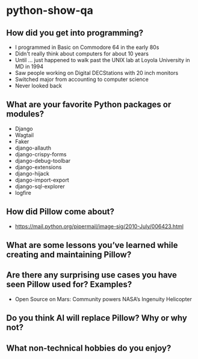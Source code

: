 # python-show-qa

## How did you get into programming?

- I programmed in Basic on Commodore 64 in the early 80s
- Didn't really think about computers for about 10 years
- Until … just happened to walk past the UNIX lab at Loyola University in MD in 1994
- Saw people working on Digital DECStations with 20 inch monitors
- Switched major from accounting to computer science
- Never looked back

## What are your favorite Python packages or modules?

- Django
- Wagtail
- Faker
- django-allauth
- django-crispy-forms
- django-debug-toolbar
- django-extensions
- django-hijack
- django-import-export
- django-sql-explorer
- logfire

## How did Pillow come about?

- https://mail.python.org/pipermail/image-sig/2010-July/006423.html

## What are some lessons you’ve learned while creating and maintaining Pillow?

## Are there any surprising use cases you have seen Pillow used for? Examples?

- Open Source on Mars: Community powers NASA’s Ingenuity Helicopter

## Do you think AI will replace Pillow? Why or why not?

## What non-technical hobbies do you enjoy?
